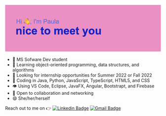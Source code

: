 ![alt text](https://github.com/pfarias45/pfarias45/blob/main/header.png)

- 🔭 MS Sofware Dev student
- 🤔 Learning object-oriented programming, data structures, and algorithms
- 👯 Looking for internship opportunities for Summer 2022 or Fall 2022
- 🌱 Coding in Java, Python, JavaScript, TypeScript, HTML5, and CSS
- 👁️ Using VS Code, Eclipse, JavaFX, Angular, Bootstrapt, and Firebase 
- 💬 Open to collaboration and networking
- 😄 She/her/herself

Reach out to me on :point_right: [![Linkedin Badge](https://img.shields.io/badge/-Linkedin-4169E1?style=flat-square&logo=Linkedin&logoColor=white&&link=https://www.linkedin.com/in/vividha-rawat-761905143/)](https://www.linkedin.com/in/paula-farias-18142588/)
[![Gmail Badge](https://img.shields.io/badge/-Gmail-c14438?style=flat-square&logo=Gmail&logoColor=white&link=mailto:rvividha@gmail.com)](mailto:paula.farias45@gmail.com)
